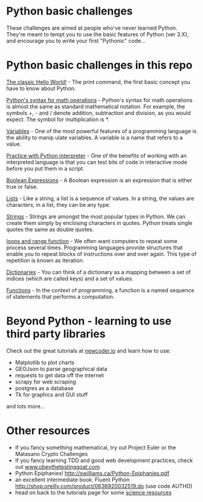 # Python basic challenges

These challenges are aimed at people who've never learned Python.  
They're meant to tempt you to use the basic features of Python (ver 3.X), 
and encourage you to write your first "Pythonic" code...


# Python basic challenges in this repo

[The classic Hello World!](hello_word.py) - The print command, the first basic concept you have to know about Python.

[Python's syntax for math operations](math_operation.py)  - Python's syntax for math opera­tions is almost the same as standard mathematical notation. For example, the symbols +, - and / denote addition, subtraction and division, as you would expect. The symbol for multiplication is *.

[Variables](variables.py) - One of the most powerful features of a programming language is the ability to manip­ ulate variables. A variable is a name that refers to a value.

[Practice with Python interpreter](python_interpreter.md) - One of the benefits of working with an interpreted language is that you can test bits of code in interactive mode before you put them in a script.

[Boolean Expressions](boolean_expressions.py) - A Boolean expression is an expression that is either true or false.

[Lists](lists.py) - Like a string, a list is a sequence of values. In a string, the values are characters; in a list, they can be any type.

[Strings](string_operations.py) - Strings are amongst the most popular types in Python. We can create them simply by enclosing characters in quotes. Python treats single quotes the same as double quotes.

[loops and range function](forloop_range.py) - We often want computers to repeat some process several times. Programming languages provide structures that enable you to repeat blocks of instructions over and over again. This type of repetition is known as iteration.

[Dictionaries](dictionaries.py) - You can think of a dictionary as a mapping between a set of indices (which are called keys) and a set
of values.

[Functions](functions.py) - In the context of programming, a function is a named sequence of statements that performs a computation.



# Beyond Python - learning to use third party libraries

Check out the great tutorials at [newcoder.io](http://newcoder.io/) and learn how to use:

* Matplotlib to plot charts
* GEOJson to parse geographical data
* requests to get data off the internet
* scrapy for web scraping
* postgres as a database
* Tk for graphics and GUI stuff

and lots more...


# Other resources

* If you fancy something mathematical, try out Project Euler or the Matasano Crypto Challenges
* If you fancy learning TDD and good web development practices, check out www.obeythetestinggoat.com
* Python Epiphanies! http://swilliams.ca/Python-Epiphanies.pdf 
* an excellent intermediate book:  Fluent Python http://shop.oreilly.com/product/0636920032519.do  (use code AUTHD)
* head on back to the tutorials page for some [science resources](../tutorials-and-challenges.md#for-sciencey-people)